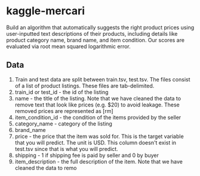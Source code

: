 # kaggle-mercari
Build an algorithm that automatically suggests the right product prices using user-inputted text descriptions of their products, including details like product category name, brand name, and item condition. Our scores are evaluated via root mean squared logarithmic error.

## Data

 1. Train and test data are split between train.tsv, test.tsv. The files consist of a list of product listings. These files are tab-delimited.
 2. train_id or test_id - the id of the listing
 3. name - the title of the listing. Note that we have cleaned the data to remove text that look like prices (e.g. $20) to avoid leakage. These removed prices are represented as [rm]
 4. item_condition_id - the condition of the items provided by the seller
 5. category_name - category of the listing
 6. brand_name
 7. price - the price that the item was sold for. This is the target variable that you will predict. The unit is USD. This column doesn't exist in test.tsv since that is what you will predict.
 8. shipping - 1 if shipping fee is paid by seller and 0 by buyer
 9. item_description - the full description of the item. Note that we have cleaned the data to remo
 
 

